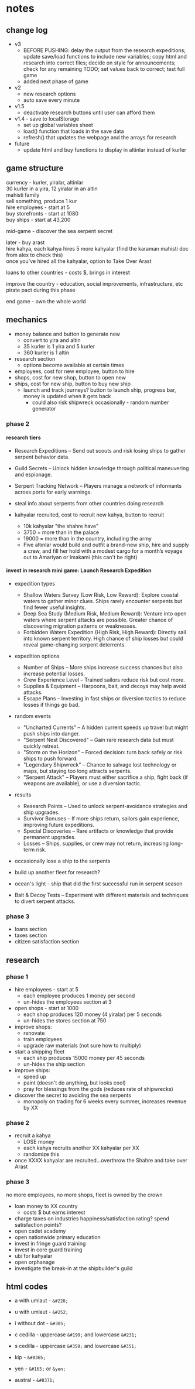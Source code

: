 # notes

## change log

- v3
	- BEFORE PUSHING: delay the output from the research expeditions; update save/load functions to include new variables; copy html and research into correct files; decide on style for announcements; check for any remaining TODO; set values back to correct; test full game
	- added next phase of game
- v2
	- new research options
	- auto save every minute
- v1.5
	- deactivate research buttons until user can afford them
- v1.4 - save to localStorage
  - set up global variables sheet
  - load() function that loads in the save data
  - refresh() that updates the webpage and the arrays for research
- future
	- update html and buy functions to display in altinlar instead of kurler

## game structure

currency - kurler, yiralar, altinlar   
	30 kurler in a yira, 12 yiralar in an altin  
mahisti family  
sell something, produce 1 kur  
hire employees - start at 5  
buy storefronts - start at 1080  
buy ships - start at 43,200

mid-game - discover the sea serpent secret

later - buy arast  
hire kahya, each kahya hires 5 more kahyalar (find the karaman mahisti doc from alex to check this)  
once you've hired all the kahyalar, option to Take Over Arast  

loans to other countries - costs $, brings in interest  

improve the country - education, social improvements, infrastructure, etc  
pirate pact during this phase  

end game - own the whole world  

## mechanics

- money balance and button to generate new
	- convert to yira and altin
	- 35 kurler is 1 yira and 5 kurler
	- 360 kurler is 1 altin
- research section
	- options become available at certain times
- employees, cost for new employee, button to hire
- shops, cost for new shop, button to open new
- ships, cost for new ship, button to buy new ship
	- launch and track journeys? button to launch ship, progress bar, money is updated when it gets back
		- could also risk shipwreck occasionally - random number generator

### phase 2

#### research tiers

- Research Expeditions – Send out scouts and risk losing ships to gather serpent behavior data.
- Guild Secrets – Unlock hidden knowledge through political maneuvering and espionage.
- Serpent Tracking Network – Players manage a network of informants across ports for early warnings.
- steal info about serpents from other countries doing research

- kahyalar recruited, cost to recruit new kahya, button to recruit
	- 10k kahyalar "the shahre have"
	- 3750 = more than in the palace
	- 19000 = more than in the country, including the army
	- Five altınlar would build and outfit a brand-new ship, hire and supply a crew, and fill her hold with a modest cargo for a month’s voyage out to Amariyan or Imakami (this can't be right)

#### invest in research mini game: Launch Research Expedition

- expedition types
	- Shallow Waters Survey (Low Risk, Low Reward): Explore coastal waters to gather minor clues. Ships rarely encounter serpents but find fewer useful insights.
	- Deep Sea Study (Medium Risk, Medium Reward): Venture into open waters where serpent attacks are possible. Greater chance of discovering migration patterns or weaknesses.
	- Forbidden Waters Expedition (High Risk, High Reward): Directly sail into known serpent territory. High chance of ship losses but could reveal game-changing serpent deterrents.
- expedition options
	- Number of Ships – More ships increase success chances but also increase potential losses.
	- Crew Experience Level – Trained sailors reduce risk but cost more.
	- Supplies & Equipment – Harpoons, bait, and decoys may help avoid attacks.
	- Escape Plans – Investing in fast ships or diversion tactics to reduce losses if things go bad.
- random events
	- "Uncharted Currents" – A hidden current speeds up travel but might push ships into danger.
	- "Serpent Nest Discovered" – Gain rare research data but must quickly retreat.
	- "Storm on the Horizon" – Forced decision: turn back safely or risk ships to push forward.
	- "Legendary Shipwreck" – Chance to salvage lost technology or maps, but staying too long attracts serpents.
	- "Serpent Attack" – Players must either sacrifice a ship, fight back (if weapons are available), or use a diversion tactic.
- results
	- Research Points – Used to unlock serpent-avoidance strategies and ship upgrades.
	- Survivor Bonuses – If more ships return, sailors gain experience, improving future expeditions.
	- Special Discoveries – Rare artifacts or knowledge that provide permanent upgrades.
	- Losses – Ships, supplies, or crew may not return, increasing long-term risk.


- occasionally lose a ship to the serpents
- build up another fleet for research?
- ocean's light - ship that did the first successful run in serpent season
- Bait & Decoy Tests – Experiment with different materials and techniques to divert serpent attacks.

### phase 3

- loans section
- taxes section
- citizen satisfaction section

## research

### phase 1

- hire employees - start at 5
	- each employee produces 1 money per second
	- un-hides the employees section at 3
- open shops - start at 1000
	- each shop produces 120 money (4 yiralar) per 5 seconds
	- un-hides the stores section at 750
- improve shops:
	- renovate
	- train employees
	- upgrade raw materials (not sure how to multiply)
- start a shipping fleet
	- each ship produces 15000 money per 45 seconds
	- un-hides the ship section
- improve ships:
	- speed up
	- paint (doesn't do anything, but looks cool)
	- pray for blessings from the gods (reduces rate of shipwrecks)
- discover the secret to avoiding the sea serpents
	- monopoly on trading for 6 weeks every summer, increases revenue by XX

### phase 2

- recruit a kahya
	- LOSE money
	- each kahya recruits another XX kahyalar per XX
	- randomize this
- once XXXX kahyalar are recruited...overthrow the Shahre and take over Arast

### phase 3

no more employees, no more shops, fleet is owned by the crown  
- loan money to XX country
	- costs $ but earns interest
- charge taxes on industries
happiness/satisfaction rating? spend satisfaction points?
- open cadet academy
- open nationwide primary education
- invest in fringe guard training
- invest in core guard training
- ubi for kahyalar
- open orphanage
- investigate the break-in at the shipbuilder's guild

## html codes

- a with umlaut - `&#228;`
- u with umlaut - `&#252;`
- i without dot - `&#305;`
- c cedilla - uppercase `&#199;` and lowercase `&#231;`
- s cedilla - uppercase `&#350;` and lowercase `&#351;`

- kip - `&#8365;`
- yen - `&#165;` or `&yen;`
- austral - `&#8371;`
